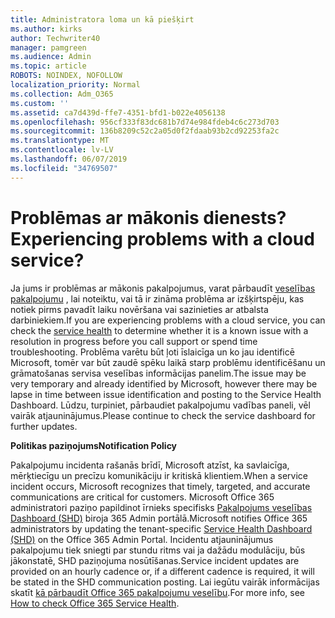 ```yaml
---
title: Administratora loma un kā piešķirt
ms.author: kirks
author: Techwriter40
manager: pamgreen
ms.audience: Admin
ms.topic: article
ROBOTS: NOINDEX, NOFOLLOW
localization_priority: Normal
ms.collection: Adm_O365
ms.custom: ''
ms.assetid: ca7d439d-ffe7-4351-bfd1-b022e4056138
ms.openlocfilehash: 956cf333f83dc681b7d74e984fdeb4c6c273d703
ms.sourcegitcommit: 136b8209c52c2a05d0f2fdaab93b2cd92253fa2c
ms.translationtype: MT
ms.contentlocale: lv-LV
ms.lasthandoff: 06/07/2019
ms.locfileid: "34769507"
---
```

# <a name="experiencing-problems-with-a-cloud-service"></a><span data-ttu-id="447c6-102">Problēmas ar mākonis dienests?</span><span class="sxs-lookup"><span data-stu-id="447c6-102">Experiencing problems with a cloud service?</span></span>

<span data-ttu-id="447c6-103">Ja jums ir problēmas ar mākonis pakalpojumus, varat pārbaudīt [veselības pakalpojumu](https://admin.microsoft.com/AdminPortal/Home#/servicehealth) , lai noteiktu, vai tā ir zināma problēma ar izšķirtspēju, kas notiek pirms pavadīt laiku novēršana vai sazinieties ar atbalsta darbiniekiem.</span><span class="sxs-lookup"><span data-stu-id="447c6-103">If you are experiencing problems with a cloud service, you can check the [service health](https://admin.microsoft.com/AdminPortal/Home#/servicehealth) to determine whether it is a known issue with a resolution in progress before you call support or spend time troubleshooting.</span></span> <span data-ttu-id="447c6-104">Problēma varētu būt ļoti īslaicīga un ko jau identificē Microsoft, tomēr var būt zaudē spēku laikā starp problēmu identificēšanu un grāmatošanas servisa veselības informācijas panelim.</span><span class="sxs-lookup"><span data-stu-id="447c6-104">The issue may be very temporary and already identified by Microsoft, however there may be lapse in time between issue identification and posting to the Service Health Dashboard.</span></span> <span data-ttu-id="447c6-105">Lūdzu, turpiniet, pārbaudiet pakalpojumu vadības paneli, vēl vairāk atjauninājumus.</span><span class="sxs-lookup"><span data-stu-id="447c6-105">Please continue to check the service dashboard for further updates.</span></span>

<span data-ttu-id="447c6-106">**Politikas paziņojums**</span><span class="sxs-lookup"><span data-stu-id="447c6-106">**Notification Policy**</span></span>

<span data-ttu-id="447c6-107">Pakalpojumu incidenta rašanās brīdī, Microsoft atzīst, ka savlaicīga, mērķtiecīgu un precīzu komunikāciju ir kritiskā klientiem.</span><span class="sxs-lookup"><span data-stu-id="447c6-107">When a service incident occurs, Microsoft recognizes that timely, targeted, and accurate communications are critical for customers.</span></span> <span data-ttu-id="447c6-108">Microsoft Office 365 administratori paziņo papildinot īrnieks specifisks [Pakalpojums veselības Dashboard (SHD)](https://admin.microsoft.com/AdminPortal/Home#/servicehealth) biroja 365 Admin portālā.</span><span class="sxs-lookup"><span data-stu-id="447c6-108">Microsoft notifies Office 365 administrators by updating the tenant-specific [Service Health Dashboard (SHD)](https://admin.microsoft.com/AdminPortal/Home#/servicehealth) on the Office 365 Admin Portal.</span></span> <span data-ttu-id="447c6-109">Incidentu atjauninājumus pakalpojumu tiek sniegti par stundu ritms vai ja dažādu modulāciju, būs jākonstatē, SHD paziņojuma nosūtīšanas.</span><span class="sxs-lookup"><span data-stu-id="447c6-109">Service incident updates are provided on an hourly cadence or, if a different cadence is required, it will be stated in the SHD communication posting.</span></span> <span data-ttu-id="447c6-110">Lai iegūtu vairāk informācijas skatīt [kā pārbaudīt Office 365 pakalpojumu veselību](https://docs.microsoft.com/office365/enterprise/view-service-health).</span><span class="sxs-lookup"><span data-stu-id="447c6-110">For more info, see [How to check Office 365 Service Health](https://docs.microsoft.com/office365/enterprise/view-service-health).</span></span>

